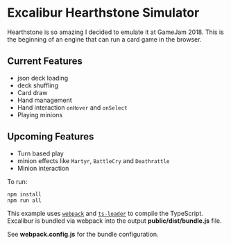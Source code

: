 # Excalibur Hearthstone Simulator

Hearthstone is so amazing I decided to emulate it at GameJam 2018.  This is the beginning of an engine that can run a card game in the browser.

## Current Features 
- json deck loading
- deck shuffling
- Card draw
- Hand management
- Hand interaction `onHover` and `onSelect`
- Playing minions

## Upcoming Features
- Turn based play
- minion effects like `Martyr`, `BattleCry` and `Deathrattle`
- Minion interaction

To run:

    npm install
    npm run all

This example uses [`webpack`](https://webpack.github.io/) and 
[`ts-loader`](https://github.com/TypeStrong/ts-loader) to compile the TypeScript. 
Excalibur is bundled via webpack into the output **public/dist/bundle.js** file.

See **webpack.config.js** for the bundle configuration.